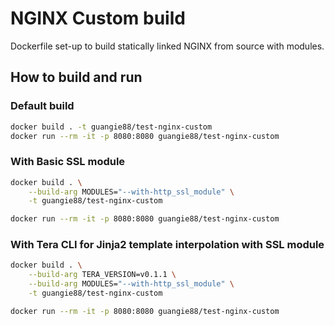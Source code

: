 # NGINX Custom build

Dockerfile set-up to build statically linked NGINX from source with modules.

## How to build and run

### Default build

```bash
docker build . -t guangie88/test-nginx-custom
docker run --rm -it -p 8080:8080 guangie88/test-nginx-custom
```

### With Basic SSL module

```bash
docker build . \
    --build-arg MODULES="--with-http_ssl_module" \
    -t guangie88/test-nginx-custom

docker run --rm -it -p 8080:8080 guangie88/test-nginx-custom
```

### With Tera CLI for Jinja2 template interpolation with SSL module

```bash
docker build . \
    --build-arg TERA_VERSION=v0.1.1 \
    --build-arg MODULES="--with-http_ssl_module" \
    -t guangie88/test-nginx-custom

docker run --rm -it -p 8080:8080 guangie88/test-nginx-custom
```
